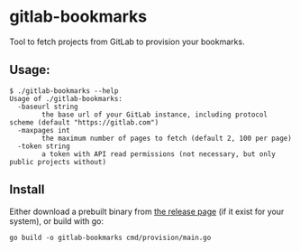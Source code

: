 # gitlab-bookmarks

Tool to fetch projects from GitLab to provision your bookmarks.

## Usage:

```
$ ./gitlab-bookmarks --help
Usage of ./gitlab-bookmarks:
  -baseurl string
        the base url of your GitLab instance, including protocol scheme (default "https://gitlab.com")
  -maxpages int
        the maximum number of pages to fetch (default 2, 100 per page)
  -token string
        a token with API read permissions (not necessary, but only public projects without)
```

## Install

Either download a prebuilt binary from
[the release page](https://github.com/mikaello/gitlab-bookmarks/releases) (if it
exist for your system), or build with go:

```shell
go build -o gitlab-bookmarks cmd/provision/main.go
```
